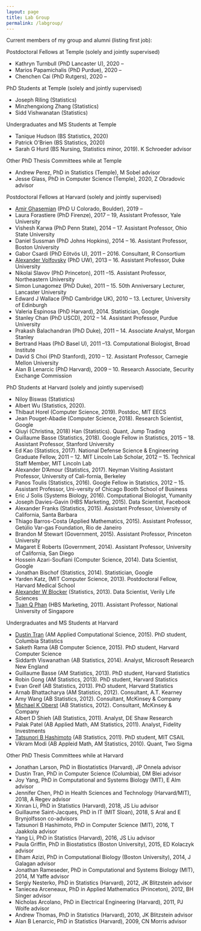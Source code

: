 ```yaml
---
layout: page
title: Lab Group
permalink: /labgroup/
---
```


Current members of my group and alumni (listing first job):

Postdoctoral Fellows at Temple (solely and jointly supervised)

* Kathryn Turnbull (PhD Lancaster U), 2020 –
* Marios Papamichalis (PhD Purdue), 2020 –
* Chenchen Cai (PhD Rutgers), 2020 –
    
PhD Students at Temple (solely and jointly supervised)

* Joseph Riling (Statistics)
* Minzhengxiong Zhang (Statistics)
* Sidd Vishwanatan (Statistics)
    
Undergraduates and MS Students at Temple

* Tanique Hudson (BS Statistics, 2020)
* Patrick O’Brien (BS Statistics, 2020)
* Sarah G Hurd (BS Nursing, Statistics minor, 2019). K Schroeder advisor
    
Other PhD Thesis Committees while at Temple

* Andrew Perez, PhD in Statistics (Temple), M Sobel advisor
* Jesse Glass, PhD in Computer Science (Temple), 2020, Z Obradovic advisor

Postdoctoral Fellows at Harvard (solely and jointly supervised)

* [Amir Ghasemian](https://aghasemian.github.io/) (PhD U Colorado, Boulder), 2019 –
* Laura Forastiere (PhD Firenze), 2017 – 19, Assistant Professor, Yale University
* Vishesh Karwa (PhD Penn State), 2014 – 17. Assistant Professor, Ohio State University
* Daniel Sussman (PhD Johns Hopkins), 2014 – 16. Assistant Professor, Boston University
* Gabor Csardi (PhD Eötvös U), 2011 – 2016. Consultant, R Consortium
* [Alexander Volfovsky](https://volfovsky.github.io/) (PhD UW), 2013 – 16. Assistant Professor, Duke University
* Nikolai Slavov (PhD Princeton), 2011 –15. Assistant Professor, Northeastern University
* Simon Lunagomez (PhD Duke), 2011 – 15. 50th Anniversary Lecturer, Lancaster University
* Edward J Wallace (PhD Cambridge UK), 2010 – 13. Lecturer, University of Edinburgh
* Valeria Espinosa (PhD Harvard), 2014. Statistician, Google 
* Stanley Chan (PhD USCD), 2012 – 14. Assistant Professor, Purdue University
* Prakash Balachandran (PhD Duke), 2011 – 14. Associate Analyst, Morgan Stanley
* Bertrand Haas (PhD Basel U), 2011 –13. Computational Biologist, Broad Institute
* David S Choi (PhD Stanford), 2010 – 12. Assistant Professor, Carnegie Mellon University
* Alan B Lenarcic (PhD Harvard), 2009 – 10. Research Associate, Security Exchange Commission
    
PhD Students at Harvard (solely and jointly supervised)

* Niloy Biswas (Statistics)
* Albert Wu (Statistics, 2020).
* Thibaut Horel (Computer Science, 2019). Postdoc, MIT EECS
* Jean Pouget-Abadie (Computer Science, 2018). Research Scientist, Google
* Qiuyi (Christina, 2018) Han (Statistics). Quant, Jump Trading
* Guillaume Basse (Statistics, 2018). Google Fellow in Statistics, 2015 – 18. Assistant Professor, Stanford University
* Ed Kao (Statistics, 2017). National Defense Science & Engineering Graduate Fellow, 2011 – 12. MIT Lincoln Lab Scholar, 2012 – 15. Technical Staff Member, MIT Lincoln Lab
* Alexander D’Amour (Statistics, 2017). Neyman Visiting Assistant Professor, University of Cali-fornia, Berkeley
* Panos Toulis (Statistics, 2016). Google Fellow in Statistics, 2012 – 15. Assistant Professor, Uni-versity of Chicago Booth School of Business
* Eric J Solis (Systems Biology, 2016). Computational Biologist, Yumanity
* Joseph Davies-Gavin (HBS Marketing, 2015). Data Scientist, Facebook
* Alexander Franks (Statistics, 2015). Assistant Professor, University of California, Santa Barbara
* Thiago Barros-Costa (Applied Mathematics, 2015). Assistant Professor, Getúlio Var-gas Foundation, Rio de Janeiro
* Brandon M Stewart (Government, 2015). Assistant Professor, Princeton University
* Magaret E Roberts (Government, 2014). Assistant Professor, University of California, San Diego
* Hossein Azari-Soufiani (Computer Science, 2014). Data Scientist, Google 
* Jonathan Bischof (Statistics, 2014). Statistician, Google 
* Yarden Katz, (MIT Computer Science, 2013). Postdoctoral Fellow, Harvard Medical School
* [Alexander W Blocker](http://www.awblocker.com/) (Statistics, 2013). Data Scientist, Verily Life Sciences
* [Tuan Q Phan](http://tuanqphan.us/) (HBS Marketing, 2011). Assistant Professor, National University of Singapore

Undergraduates and MS Students at Harvard

* [Dustin Tran](http://dustintran.com/) (AM Applied Computational Science, 2015). PhD student, Columbia Statistics 
* Saketh Rama (AB Computer Science, 2015). PhD student, Harvard Computer Science
* Siddarth Viswanathan (AB Statistics, 2014). Analyst, Microsoft Research New England
* Guillaume Basse (AM Statistics, 2013). PhD student, Harvard Statistics
* Robin Gong (AM Statistics, 2013). PhD student, Harvard Statistics
* Evan Greif (AB Statistics, 2013). PhD student, Harvard Statistics
* Arnab Bhattacharya (AM Statistics, 2012). Consultant, A.T. Kearney
* Amy Wang (AB Statistics, 2012). Consultant, McKinsey & Company
* [Michael K Oberst](https://www.michaelkoberst.com/) (AB Statistics, 2012). Consultant, McKinsey & Company
* Albert D Shieh (AB Statistics, 2011). Analyst, DE Shaw Research
* Palak Patel (AB Applied Math, AM Statistics, 2011). Analyst, Fidelity Investments
* [Tatsunori B Hashimoto](https://thashim.github.io/) (AB Statistics, 2011). PhD student, MIT CSAIL
* Vikram Modi (AB Appleid Math, AM Statistics, 2010). Quant, Two Sigma

Other PhD Thesis Committees while at Harvard 

* Jonathan Larson, PhD in Biostatistics (Harvard), JP Onnela advisor
* Dustin Tran, PhD in Computer Science (Columbia), DM Blei advisor
* Joy Yang, PhD in Computational and Systems Biology (MIT), E Alm advisor
* Jennifer Chen, PhD in Health Sciences and Technology (Harvard/MIT), 2018, A Regev advisor
* Xinran Li, PhD in Statistics (Harvard), 2018, JS Liu advisor
* Guillaume Saint-Jacques, PhD in IT (MIT Sloan), 2018, S Aral and E Brynjolfsson co-advisors
* Tatsunori B Hashimoto, PhD in Computer Science (MIT), 2016, T Jaakkola advisor
* Yang Li, PhD in Statistics (Harvard), 2016, JS Liu advisor
* Paula Griffin, PhD in Biostatistics (Boston University), 2015, ED Kolaczyk advisor
* Elham Azizi, PhD in Computational Biology (Boston University), 2014, J Galagan advisor
* Jonathan Rameseder, PhD in Computational and Systems Biology (MIT), 2014, M Yaffe advisor
* Sergiy Nesterko, PhD in Statistics (Harvard), 2012, JK Blitzstein advisor 
* Taniecea Arceneaux, PhD in Applied Mathematics (Princeton), 2012, BH Singer advisor
* Nicholas Arcolano, PhD in Electrical Engineering (Harvard), 2011, PJ Wolfe advisor
* Andrew Thomas, PhD in Statistics (Harvard), 2010, JK Blitzstein advisor
* Alan B Lenarcic, PhD in Statistics (Harvard), 2009, CN Morris advisor
